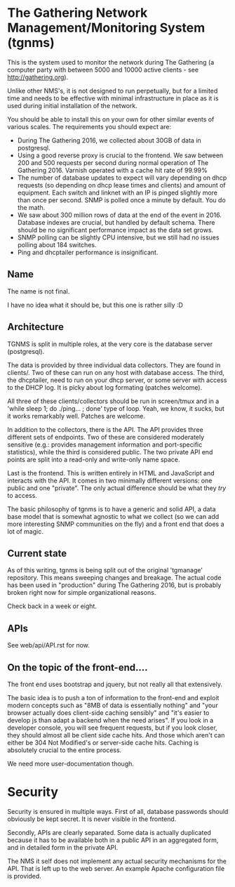 # The Gathering Network Management/Monitoring System (tgnms)

This is the system used to monitor the network during The Gathering (a
computer party with between 5000 and 10000 active clients - see
http://gathering.org).

Unlike other NMS's, it is not designed to run perpetually, but for a
limited time and needs to be effective with minimal infrastructure in place
as it is used during initial installation of the network.

You should be able to install this on your own for other similar events of
various scales. The requirements you should expect are:

- During The Gathering 2016, we collected about 30GB of data in postgresql.
- Using a good reverse proxy is crucial to the frontend. We saw between 200
  and 500 requests per second during normal operation of The Gathering
  2016. Varnish operated with a cache hit rate of 99.99%
- The number of database updates to expect will vary depending on dhcp
  requests (so depending on dhcp lease times and clients) and amount of
  equipment. Each switch and linknet with an IP is pinged slightly more
  than once per second. SNMP is polled once a minute by default. You do the
  math.
- We saw about 300 million rows of data at the end of the event in 2016.
  Database indexes are crucial, but handled by default schema. There should
  be no significant performance impact as the data set grows.
- SNMP polling can be slightly CPU intensive, but we still had no issues
  polling about 184 switches.
- Ping and dhcptailer performance is insignificant.

## Name

The name is not final.

I have no idea what it should be, but this one is rather silly :D

## Architecture

TGNMS is split in multiple roles, at the very core is the database server
(postgresql).

The data is provided by three individual data collectors. They are found in
clients/. Two of these can run on any host with database access. The third,
the dhcptailer, need to run on your dhcp server, or some server with access
to the DHCP log. It is picky about log formating (patches welcome).

All three of these clients/collectors should be run in screen/tmux and in a
'while sleep 1; do ./ping... ; done' type of loop. Yeah, we know, it sucks,
but it works remarkably well. Patches are welcome.

In addition to the collectors, there is the API. The API provides three
different sets of endpoints. Two of these are considered moderately
sensitive (e.g.: provides management information and port-specific
statistics), while the third is considered public. The two private API end
points are split into a read-only and write-only name space.

Last is the frontend. This is written entirely in HTML and JavaScript and
interacts with the API. It comes in two minimally different versions: one
public and one "private". The only actual difference should be what they
_try_ to access.

The basic philosophy of tgnms is to have a generic and solid API, a data
base model that is somewhat agnostic to what we collect (so we can add more
interesting SNMP communities on the fly) and a front end that does a lot of
magic.

## Current state

As of this writing, tgnms is being split out of the original 'tgmanage'
repository. This means sweeping changes and breakage. The actual code has
been used in "production" during The Gathering 2016, but is probably broken
right now for simple organizational reasons.

Check back in a week or eight.

## APIs

See web/api/API.rst for now.

## On the topic of the front-end....

The front end uses bootstrap and jquery, but not really all that
extensively.

The basic idea is to push a ton of information to the front-end and exploit
modern concepts such as "8MB of data is essentially nothing" and "your
browser actually does client-side caching sensibly" and "it's easier to
develop js than adapt a backend when the need arises". If you look in a
developer console, you will see frequent requests, but if you look closer,
they should almost all be client side cache hits. And those which aren't
can either be 304 Not Modified's or server-side cache hits. Caching is
absolutely crucial to the entire process.

We need more user-documentation though.

# Security

Security is ensured in multiple ways. First of all, database passwords
should obviously be kept secret. It is never visible in the frontend.

Secondly, APIs are clearly separated. Some data is actually duplicated
because it has to be available both in a public API in an aggregated form,
and in detailed form in the private API.

The NMS it self does not implement any actual security mechanisms for the
API. That is left up to the web server. An example Apache configuration
file is provided.

